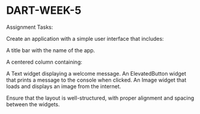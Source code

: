 # DART-WEEK-5

Assignment Tasks:

Create an application with a simple user interface that includes:

A title bar with the name of the app.

A centered column containing:

A Text widget displaying a welcome message. An ElevatedButton widget that prints a message to the console when clicked. An Image widget that loads and displays an image from the internet.

Ensure that the layout is well-structured, with proper alignment and spacing between the widgets.
